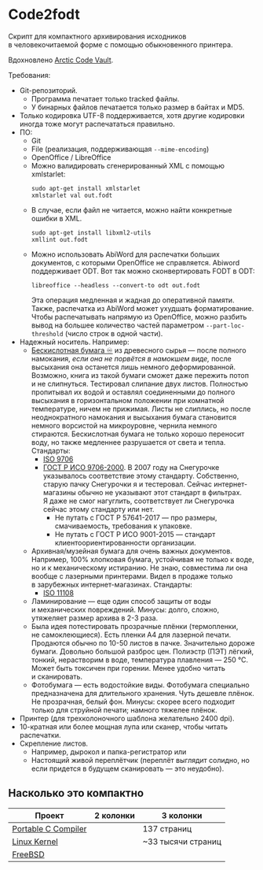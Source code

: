# Code2fodt

Скрипт для компактного архивирования исходников
в&nbsp;человекочитаемой форме
с&nbsp;помощью обыкновенного принтера.

Вдохновлено [Arctic Code Vault](https://archiveprogram.github.com/arctic-vault/).

Требования:

* Git-репозиторий.
  * Программа печатает только tracked файлы.
  * У&nbsp;бинарных файлов печатается только размер в&nbsp;байтах и&nbsp;MD5.
* Только кодировка UTF-8 поддерживается, хотя другие кодировки иногда тоже могут распечататься правильно.
* ПО:
  * Git
  * File (реализация, поддерживающая `--mime-encoding`)
  * OpenOffice / LibreOffice
  * Можно валидировать сгенерированный XML с&nbsp;помощью xmlstarlet:
    ```
    sudo apt-get install xmlstarlet
    xmlstarlet val out.fodt
    ```
  * В случае, если файл не&nbsp;читается, можно найти конкретные ошибки в&nbsp;XML.
    ```
    sudo apt-get install libxml2-utils
    xmllint out.fodt
    ```
  * Можно использовать AbiWord для распечатки больших документов,
    с&nbsp;которыми OpenOffice не&nbsp;справляется.
    Abiword поддерживает ODT. Вот так можно сконвертировать FODT в ODT:
    ```
    libreoffice --headless --convert-to odt out.fodt
    ```
    Эта операция медленная и&nbsp;жадная до&nbsp;оперативной памяти.
    Также, распечатка из&nbsp;AbiWord может ухудшать форматирование.
    Чтобы распечатывать напрямую из&nbsp;OpenOffice, можно
    разбить вывод на&nbsp;большее количество частей параметром `--part-loc-threshold`
    (число строк в&nbsp;одной части).
* Надежный носитель. Например:
  * [Бескислотная бумага ♾](https://en.wikipedia.org/wiki/Acid-free_paper) из&nbsp;древесного сырья&nbsp;—
  после полного намокания,
  *если она не&nbsp;порвётся в&nbsp;намокшем виде,*
  после высыхания она останется лишь немного деформированной.
  Возможно, книга из&nbsp;такой бумаги сможет даже пережить потоп и&nbsp;не&nbsp;слипнуться.
  Тестировал слипание двух листов.
  Полностью пропитывал их водой и&nbsp;оставлял соединенными до&nbsp;полного высыхания
  в&nbsp;горизонтальном положении при комнатной температуре, ничем не&nbsp;прижимая.
  Листы не&nbsp;слиплись, но после неоднократного намокания и&nbsp;высыхания
  бумага становится немного ворсистой на&nbsp;микроуровне, чернила немного стираются. 
  Бескислотная бумага не&nbsp;только хорошо переносит воду, но также
  медленнее разрушается от&nbsp;света и&nbsp;тепла.
  Стандарты:
    * [ISO 9706](https://www.iso.org/standard/17562.html)
    * [ГОСТ Р ИСО 9706-2000](https://internet-law.ru/gosts/gost/10997/).
    В&nbsp;2007 году на&nbsp;Снегурочке указывалось соответствие этому стандарту.
    Собственно, старую пачку Снегурочки я и&nbsp;тестеровал.
    Сейчас интернет-магазины обычно не&nbsp;указывают этот стандарт в&nbsp;фильтрах.
    Я&nbsp;даже не&nbsp;смог нагуглить, соответствует&nbsp;ли Снегурочка сейчас этому стандарту или нет. 
      * Не&nbsp;путать с&nbsp;ГОСТ&nbsp;Р&nbsp;57641-2017&nbsp;— про размеры, смачиваемость, требования к упаковке.
      * Не&nbsp;путать с&nbsp;ГОСТ&nbsp;Р&nbsp;ИСО 9001-2015&nbsp;— стандарт клиентоориентированности организации.
  * Архивная/музейная бумага для очень важных документов.
  Например, 100% хлопковая бумага, устойчивая не&nbsp;только к&nbsp;воде, но и к&nbsp;механическому истиранию.
  Не&nbsp;знаю, совместима&nbsp;ли она вообще с&nbsp;лазерными принтерами.
  Видел в&nbsp;продаже только в&nbsp;зарубежных интернет-магазинах.
  Стандарты:
    * [ISO 11108](https://www.iso.org/standard/1708.html)
  * Ламинирование&nbsp;— еще один способ защиты от&nbsp;воды и&nbsp;механических повреждений.
  Минусы: долго, сложно, утяжеляет размер архива в 2-3 раза.
  * Была идея потестировать прозрачные плёнки (термопленки, не&nbsp;самоклеющиеся).
  Есть пленки A4 для лазерной печати.
  Продаются обычно по 10-50 листов в пачке.
  Значительно дороже бумаги. Довольно большой разброс цен.
  Полиэстр (ПЭТ) лёгкий, тонкий, нерастворим в воде,
  температура плавления&nbsp;— 250&nbsp;°C.
  Может быть токсичен при горении. Менее удобно читать и&nbsp;сканировать.
  * Фотобумага&nbsp;— есть водостойкие виды.
  Фотобумага специально предназначена для длительного хранения.
  Чуть дешевле плёнок. Не прозрачная, белый фон.
  Минусы: скорее всего подходит только для струйной печати;
  намного тяжелее плёнок.
* Принтер (для трехколоночного шаблона желательно 2400 dpi).
* 10-кратная или более мощная лупа или сканер, чтобы читать распечатки.
* Скрепление листов.
  * Например, дырокол и папка-регистратор или
  * Настоящий живой переплётчик (переплёт выглядит солидно,
  но если придется в будущем сканировать&nbsp;— это неудобно).


## Насколько это компактно

| Проект              | 2 колонки       | 3 колонки       |
| ---------------     | --------------- | --------------- |
| [Portable C Compiler](https://github.com/OrangeTide/pcc) |  | 137 страниц |
| [Linux Kernel](https://github.com/torvalds/linux)        |  | ~33 тысячи страниц  |
| [FreeBSD](https://github.com/freebsd/freebsd-src.git)    |  |  |

